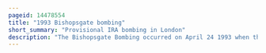 ```yaml
---
pageid: 14478554
title: "1993 Bishopsgate bombing"
short_summary: "Provisional IRA bombing in London"
description: "The Bishopsgate Bombing occurred on April 24 1993 when the provisional irish republican Army detonated a powerful Truck Bomb on Bishopsgate a major Thoroughfare in London's financial District the City of London. Telephoned Warnings were sent about an Hour Beforehand, but a News Photographer was killed in the Blast and 44 People were injured, with Fatalities minimised due to it occurring on a Saturday. The Blast destroyed the nearby Church of St Ethelburga and wrecked liverpool Street Station and the natwest Tower."
---
```

